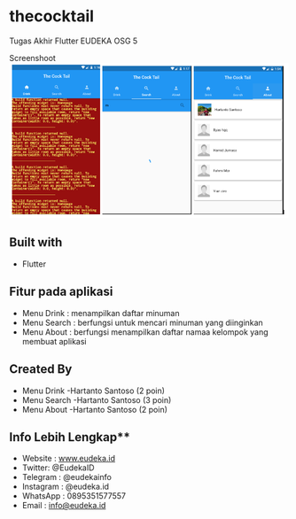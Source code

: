 # thecocktail

Tugas Akhir Flutter EUDEKA OSG 5

Screenshoot
![alt text](images/app.PNG)

## Built with 
  - Flutter

## Fitur pada aplikasi
- Menu Drink 
  : menampilkan daftar minuman
- Menu Search 
  : berfungsi untuk mencari minuman yang diinginkan 
- Menu About 
  : berfungsi menampilkan daftar namaa kelompok yang membuat aplikasi

## Created By
- Menu Drink 
  -Hartanto Santoso (2 poin)
- Menu Search 
  -Hartanto Santoso (3 poin)
- Menu About 
  -Hartanto Santoso (2 poin)


## Info Lebih Lengkap**
- Website : www.eudeka.id
- Twitter: @EudekaID
- Telegram : @eudekainfo
- Instagram : @eudeka.id
- WhatsApp : 0895351577557
- Email : info@eudeka.id




